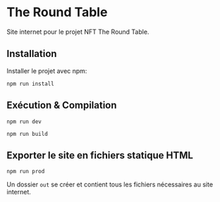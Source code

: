 # The Round Table

Site internet pour le projet NFT The Round Table.

## Installation

Installer le projet avec npm:

`npm run install`

## Exécution & Compilation

`npm run dev`

`npm run build`

## Exporter le site en fichiers statique HTML

`npm run prod`

Un dossier `out` se créer et contient tous les fichiers nécessaires au site internet.
